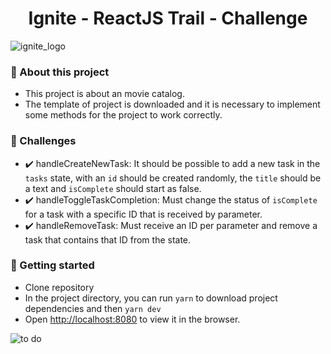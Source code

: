 <h1 align="center"> Ignite - ReactJS Trail - Challenge</h1>

![ignite_logo](https://user-images.githubusercontent.com/26603179/151900955-346686bf-fc36-4a8a-8e78-22d1536747b9.png)


### 🚀 About this project
 - This project is about an movie catalog.
 - The template of project is downloaded and it is necessary to implement some methods for the project to work correctly.

### 📝 Challenges
 - ✔️ handleCreateNewTask: It should be possible to add a new task in the `tasks` state, with an `id` should be created randomly, the `title` should be a text and `isComplete`  should start as false. 
 - ✔️ handleToggleTaskCompletion: Must change the status of `isComplete` for a task with a specific ID that is received by parameter.
 - ✔️ handleRemoveTask: Must receive an ID per parameter and remove a task that contains that ID from the state.

### 🚀 Getting started
 - Clone repository
 - In the project directory, you can run `yarn` to download project dependencies and then `yarn dev`
 - Open [http://localhost:8080](http://localhost:8080) to view it in the browser.
 
![to do](https://user-images.githubusercontent.com/26603179/151901909-260ddb57-3327-4286-988f-e3c004f594f0.jpg)
